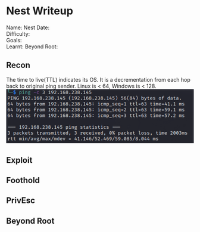 # Nest Writeup

Name: Nest
Date:  
Difficulty:  
Goals:  
Learnt:
Beyond Root:

## Recon

The time to live(TTL) indicates its OS. It is a decrementation from each hop back to original ping sender. Linux is < 64, Windows is < 128.
![ping](OS-ProvingGrounds/Apex/Screenshots/ping.png)
	
## Exploit

## Foothold

## PrivEsc

## Beyond Root

      
